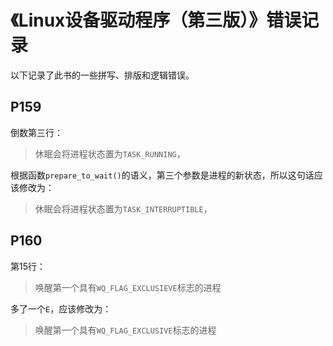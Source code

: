 # 《Linux设备驱动程序（第三版）》错误记录

以下记录了此书的一些拼写、排版和逻辑错误。

## P159

倒数第三行：
> 休眠会将进程状态置为`TASK_RUNNING`，

根据函数`prepare_to_wait()`的语义，第三个参数是进程的新状态，所以这句话应该修改为：
> 休眠会将进程状态置为`TASK_INTERRUPTIBLE`，

## P160

第15行：
> 唤醒第一个具有`WQ_FLAG_EXCLUSIEVE`标志的进程

多了一个`E`，应该修改为：
> 唤醒第一个具有`WQ_FLAG_EXCLUSIVE`标志的进程